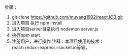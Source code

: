 步骤：
1. git clone https://github.com/muyang1992/reactJOB.git
2. 进入项目 执行 npm install 
3. 进入项目server目录执行 nodemon server.js
4. 执行npm start
5. 注册用户，进行操作
注释：本项目使用的技术：react+redux+express+socket.io等等，
